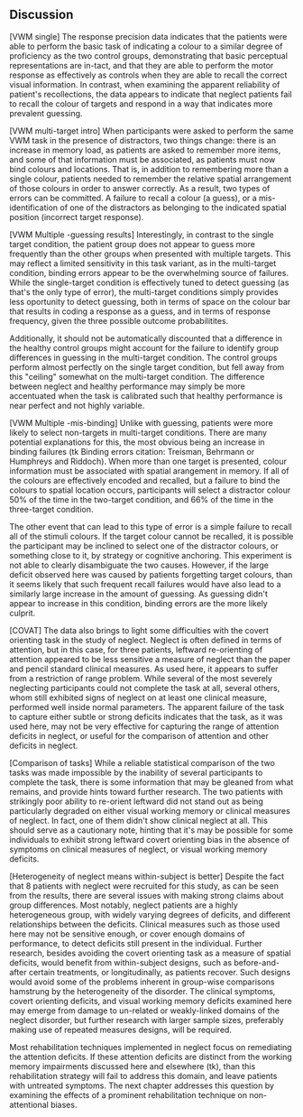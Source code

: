 Discussion
----------

[VWM single] The response precision data indicates that the
patients were able to perform the basic task of indicating a
colour to a similar degree of proficiency as the two control
groups, demonstrating that basic perceptual representations are
in-tact, and that they are able to perform the motor response as
effectively as controls when they are able to recall the correct
visual information. In contrast, when examining the apparent
reliability of patient's recollections, the data appears to
indicate that neglect patients fail to recall the colour of
targets and respond in a way that indicates more prevalent
guessing.



[VWM multi-target intro] When participants were asked to perform the
same VWM task in the presence of distractors, two things change:
there is an increase in memory load, as patients are asked to
remember more items, and some of that information must be
associated, as patients must now bind colours and locations.  That
is, in addition to remembering more than a single colour, patients
needed to remember the relative spatial arrangement of those
colours in order to answer correctly.  As a result, two types of
errors can be committed. A failure to recall a colour (a guess),
or a mis-identification of one of the distractors as belonging to
the indicated spatial position (incorrect target response). 


[VWM Multiple -guessing results] 
Interestingly, in contrast to the single target condition, the
patient group does not appear to guess more frequently than the
other groups when presented with multiple targets. 
This may reflect a limited sensitivity in this task variant, as in the
multi-target condition, binding errors appear to be the
overwhelming source of failures. While the single-target condition
is effectively tuned to detect guessing (as that's the only type
of error), the multi-target conditions simply provides less
oportunity to detect guessing, both in terms of space on the
colour bar that results in coding a response as a guess, 
and in terms of response frequency, given the three
possible outcome probabilitites.

Additionally, it should not be
automatically discounted that a difference in the healthy control groups
might account for the failure to identify group differences in guessing
in the multi-target condition. The control groups perform almost
perfectly on the single target condition, but fell away from this
"ceiling" somewhat on the multi-target condition. The difference between
neglect and healthy performance may simply be more accentuated when the
task is calibrated such that healthy performance is near perfect and not
highly variable.


[VWM Multiple -mis-binding] 
Unlike with guessing, patients were more
likely to select non-targets in multi-target conditions.  There
are many potential explanations for this, the most obvious being 
an increase in binding failures (tk Binding errors citation:
Treisman, Behrmann or Humphreys and Riddoch).
When more than one target is presented, colour information must be
associated with spatial arangement in memory. If all of the colours
are effectively encoded and recalled, but a failure to bind 
the colours to spatial location occurs, participants will select 
a distractor colour 50\% of the time in the two-target condition,
and 66\% of the time in the three-target condition. 

The other event that can lead to this type of error
is a simple failure to recall all of the stimuli colours. If the
target colour cannot be recalled, it is possible the participant
may be inclined to select one of the distractor colours, or something
close to it, by strategy or cognitive anchoring. This
experiment is not able to clearly disambiguate the two causes.  However, if
the large deficit observed here was caused by patients forgetting
target colours, than it seems likely that such frequent recall
failures would have also lead to a similarly large increase in the amount
of guessing. As guessing didn't appear to increase in this condition,
binding errors are the more likely culprit.




[COVAT] The data also brings to light some difficulties with the covert
orienting task in the study of neglect. Neglect is often defined in
terms of attention, but in this case, for three patients, leftward
re-orienting of attention appeared to be less sensitive a measure of
neglect than the paper and pencil standard clinical measures. As used
here, it appears to suffer from a restriction of range problem. While
several of the most severely neglecting participants could not complete
the task at all, several others, whom still exhibited signs of neglect
on at least one clinical measure, performed well inside normal
parameters. The apparent failure of the task to capture either subtle or
strong deficits indicates that the task, as it was used here, may not be
very effective for capturing the range of attention deficits in neglect,
or useful for the comparison of attention and other deficits in neglect.

[Comparison of tasks] While a reliable statistical comparison of the two
tasks was made impossible by the inability of several participants to
complete the task, there is some information that may be gleaned from
what remains, and provide hints toward further research. The two
patients with strikingly poor ability to re-orient leftward did not
stand out as being particularly degraded on either visual working memory
or clinical measures of neglect. In fact, one of them didn't show
clinical neglect at all. This should serve as a cautionary note, hinting
that it's may be possible for some individuals to exhibit strong
leftward covert orienting bias in the absence of symptoms on
clinical measures of neglect, or visual working memory deficits. 

[Heterogeneity of neglect means within-subject is better] Despite the
fact that 8 patients with neglect were recruited for this study, as can
be seen from the results, there are several issues with making strong
claims about group differences. Most notably, neglect patients are a
highly heterogeneous group, with widely varying degrees of deficits, and
different relationships between the deficits. Clinical measures such as
those used here may not be sensitive enough, or cover enough domains of
performance, to detect deficits still present in the individual. Further
research, besides avoiding the covert orienting task as a measure of
spatial deficits, would benefit from within-subject designs, such as
before-and-after certain treatments, or longitudinally, as patients
recover. Such designs would avoid some of the problems inherent in
group-wise comparisons hamstrung by the heterogeneity of the disorder.
The clinical symptoms, covert orienting deficits, and visual working
memory deficits examined here may emerge from damage to un-related or
weakly-linked domains of the neglect disorder, but further research with
larger sample sizes, preferably making use of repeated measures designs,
will be required.

Most rehabilitation techniques implemented in neglect focus on
remediating the attention deficits. If these attention deficits are
distinct from the working memory impairments discussed here and
elsewhere (tk), than this rehabilitation strategy will fail to address
this domain, and leave patients with untreated symptoms. The next
chapter addresses this question by examining the effects of a prominent
rehabilitation technique on non-attentional biases.
